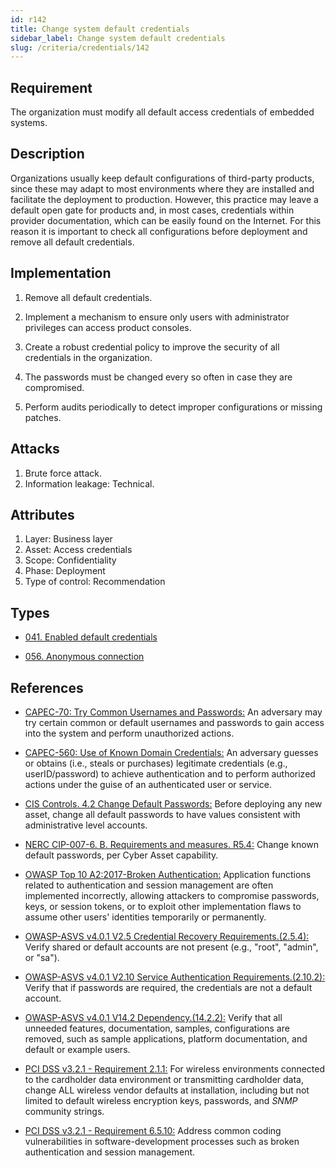 ```yaml
---
id: r142
title: Change system default credentials
sidebar_label: Change system default credentials
slug: /criteria/credentials/142
---
```


## Requirement

The organization must modify
all default access credentials
of embedded systems.

## Description

Organizations usually keep default configurations
of third-party products,
since these may adapt to most environments
where they are installed
and facilitate the deployment to production.
However,
this practice may leave a default open gate
for products and,
in most cases,
credentials within provider documentation,
which can be easily found on the Internet.
For this reason
it is important to check
all configurations before deployment
and remove all default credentials.

## Implementation

1. Remove all default credentials.

2. Implement a mechanism
to ensure only users
with administrator privileges
can access product consoles.

3. Create a robust credential policy
to improve the security of all credentials
in the organization.

4. The passwords must be changed
every so often
in case they are compromised.

5. Perform audits periodically
to detect improper configurations
or missing patches.

## Attacks

1. Brute force attack.
2. Information leakage: Technical.

## Attributes

1. Layer: Business layer
2. Asset: Access credentials
3. Scope: Confidentiality
4. Phase: Deployment
5. Type of control: Recommendation

## Types

- [041. Enabled default credentials](/types/041)

- [056. Anonymous connection](/types/056)

## References

- [CAPEC-70: Try Common Usernames and Passwords:](http://capec.mitre.org/data/definitions/70.html)
An adversary may try certain common
or default usernames and passwords
to gain access into the system
and perform unauthorized actions.

- [CAPEC-560: Use of Known Domain Credentials:](http://capec.mitre.org/data/definitions/560.html)
An adversary guesses or obtains (i.e., steals or purchases)
legitimate credentials (e.g., userID/password)
to achieve authentication
and to perform authorized actions under the guise
of an authenticated user or service.

- [CIS Controls. 4.2 Change Default Passwords:](https://www.cisecurity.org/controls/)
Before deploying any new asset,
change all default passwords
to have values consistent
with administrative level accounts.

- [NERC CIP-007-6. B. Requirements and measures. R5.4:](https://www.nerc.com/pa/Stand/Reliability%20Standards/CIP-007-6.pdf)
Change known default passwords,
per Cyber Asset capability.

- [OWASP Top 10 A2:2017-Broken Authentication:](https://owasp.org/www-project-top-ten/OWASP_Top_Ten_2017/Top_10-2017_A2-Broken_Authentication)
Application functions related to authentication
and session management are
often implemented incorrectly,
allowing attackers to compromise passwords,
keys, or session tokens,
or to exploit other implementation flaws
to assume other users' identities
temporarily or permanently.

- [OWASP-ASVS v4.0.1 V2.5 Credential Recovery Requirements.(2.5.4):](https://owasp.org/www-project-application-security-verification-standard/)
Verify shared or default accounts are not present
(e.g., "root", "admin", or "sa").

- [OWASP-ASVS v4.0.1 V2.10 Service Authentication Requirements.(2.10.2):](https://owasp.org/www-project-application-security-verification-standard/)
Verify that if passwords are required,
the credentials are not a default account.

- [OWASP-ASVS v4.0.1 V14.2 Dependency.(14.2.2):](https://owasp.org/www-project-application-security-verification-standard/)
Verify that all unneeded features,
documentation, samples, configurations
are removed,
such as sample applications,
platform documentation,
and default or example users.

- [PCI DSS v3.2.1 - Requirement 2.1.1:](https://www.pcisecuritystandards.org/documents/PCI_DSS_v3-2-1.pdf)
For wireless environments connected
to the cardholder data environment
or transmitting cardholder data,
change ALL wireless vendor defaults
at installation,
including but not limited
to default wireless encryption keys,
passwords,
and *SNMP* community strings.

- [PCI DSS v3.2.1 - Requirement 6.5.10:](https://www.pcisecuritystandards.org/documents/PCI_DSS_v3-2-1.pdf)
Address common coding vulnerabilities
in software-development processes
such as broken authentication
and session management.
